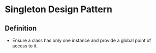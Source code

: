 # Singleton Design Pattern
## Definition
- Ensure a class has only one instance and provide a global point of access to it.
